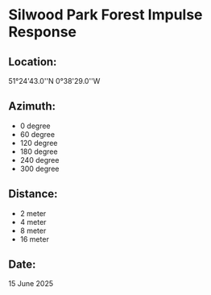 # Silwood Park Forest Impulse Response

## Location:
51°24'43.0''N
0°38'29.0''W

## Azimuth:
- 0 degree
- 60 degree
- 120 degree
- 180 degree
- 240 degree
- 300 degree

## Distance:
- 2 meter
- 4 meter
- 8 meter
- 16 meter

## Date:
15 June 2025
